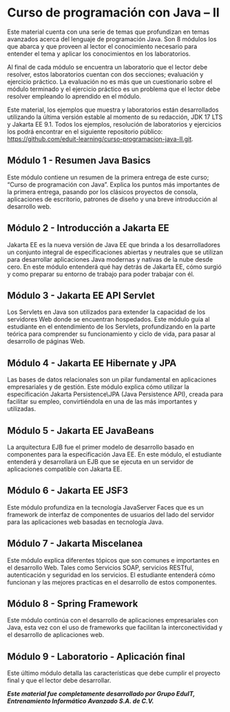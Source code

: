 # Curso de programación con Java – II
Este material cuenta con una serie de temas que profundizan en temas avanzados acerca del lenguaje de programación Java. Son 8 módulos los que abarca y que proveen al lector el conocimiento necesario para entender el tema y aplicar los conocimientos en los laboratorios.

Al final de cada módulo se encuentra un laboratorio que el lector debe resolver, estos laboratorios cuentan con dos secciones; evaluación y ejercicio práctico. La evaluación no es más que un cuestionario sobre el módulo terminado y el ejercicio práctico es un problema que el lector debe resolver empleando lo aprendido en el módulo.

Este material, los ejemplos que muestra y laboratorios están desarrollados utilizando la última versión estable al momento de su redacción, JDK 17 LTS y Jakarta EE 9.1. Todos los ejemplos, resolución de laboratorios y ejercicios los podrá encontrar en el siguiente repositorio público: https://github.com/eduit-learning/curso-programacion-java-II.git.

## Módulo 1 - Resumen Java Basics
Este módulo contiene un resumen de la primera entrega de este curso; “Curso de programación con Java”. Explica los puntos más importantes de la primera entrega, pasando por los clásicos proyectos de consola, aplicaciones de escritorio, patrones de diseño y una breve introducción al desarrollo web.

## Módulo 2 - Introducción a Jakarta EE
Jakarta EE es la nueva versión de Java EE que brinda a los desarrolladores un conjunto integral de especificaciones abiertas y neutrales que se utilizan para desarrollar aplicaciones Java modernas y nativas de la nube desde cero. En este módulo entenderá qué hay detrás de Jakarta EE, cómo surgió y como preparar su entorno de trabajo para poder trabajar con él.

## Módulo 3 - Jakarta EE API Servlet
Los Servlets en Java son utilizados para extender la capacidad de los servidores Web donde se encuentran hospedados. Este módulo guía al estudiante en el entendimiento de los Servlets, profundizando en la parte teórica para comprender su funcionamiento y ciclo de vida, para pasar al desarrollo de páginas Web.

## Módulo 4 - Jakarta EE Hibernate y JPA
Las bases de datos relacionales son un pilar fundamental en aplicaciones empresariales y de gestión. Este módulo explica cómo utilizar la especificación Jakarta Persistence\JPA (Java Persistence API), creada para facilitar su empleo, convirtiéndola en una de las más importantes y utilizadas.

## Módulo 5 - Jakarta EE JavaBeans
La arquitectura EJB fue el primer modelo de desarrollo basado en componentes para la especificación Java EE. En este módulo, el estudiante entenderá y desarrollará un EJB que se ejecuta en un servidor de aplicaciones compatible con Jakarta EE.

## Módulo 6 - Jakarta EE JSF3
Este módulo profundiza en la tecnología JavaServer Faces que es un framework de interfaz de componentes de usuarios del lado del servidor para las aplicaciones web basadas en tecnología Java.

## Módulo 7 - Jakarta Miscelanea
Este módulo explica diferentes tópicos que son comunes e importantes en el desarrollo Web. Tales como Servicios SOAP, servicios RESTful, autenticación y seguridad en los servicios. El estudiante entenderá cómo funcionan y las mejores practicas en el desarrollo de estos componentes.

## Módulo 8 - Spring Framework
Este módulo continúa con el desarrollo de aplicaciones empresariales con Java, esta vez con el uso de frameworks que facilitan la interconectividad y el desarrollo de aplicaciones web.

## Módulo 9 - Laboratorio - Aplicación final
Este último módulo detalla las características que debe cumplir el proyecto final y que el lector debe desarrollar.


***Este material fue completamente desarrollado por Grupo EduIT, Entrenamiento Informático Avanzado S.A. de C.V.***
